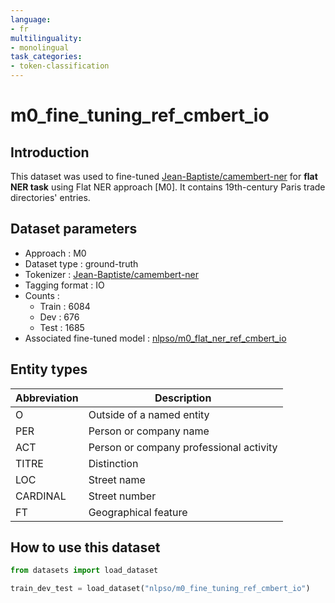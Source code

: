```yaml
---
language:
- fr
multilinguality:
- monolingual
task_categories:
- token-classification
---
```


# m0_fine_tuning_ref_cmbert_io

## Introduction

This dataset was used to fine-tuned [Jean-Baptiste/camembert-ner](https://huggingface.co/Jean-Baptiste/camembert-ner) for **flat NER task** using Flat NER approach [M0]. 
It contains 19th-century Paris trade directories' entries.

## Dataset parameters

* Approach : M0
* Dataset type : ground-truth
* Tokenizer : [Jean-Baptiste/camembert-ner](https://huggingface.co/Jean-Baptiste/camembert-ner)
* Tagging format : IO
* Counts : 
    * Train : 6084
    * Dev : 676
    * Test : 1685
* Associated fine-tuned model : [nlpso/m0_flat_ner_ref_cmbert_io](https://huggingface.co/nlpso/m0_flat_ner_ref_cmbert_io)
    
## Entity types

Abbreviation|Description
-|-
O |Outside of a named entity
PER |Person or company name
ACT |Person or company professional activity
TITRE |Distinction
LOC |Street name
CARDINAL |Street number
FT |Geographical feature

## How to use this dataset

```python
from datasets import load_dataset

train_dev_test = load_dataset("nlpso/m0_fine_tuning_ref_cmbert_io")

